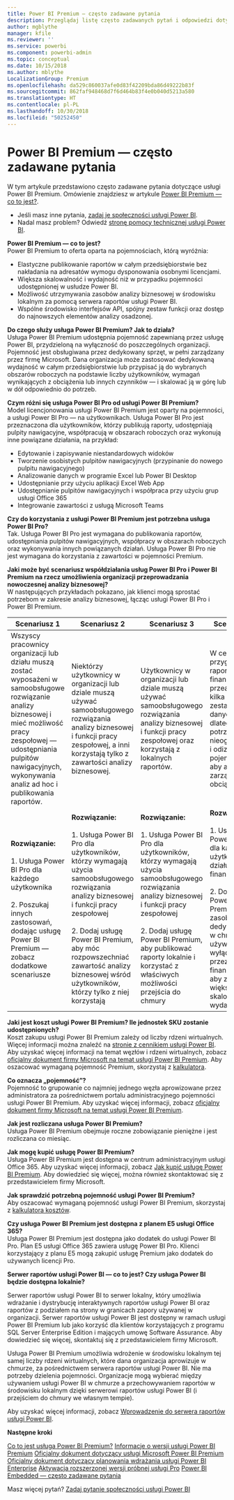 ```yaml
---
title: Power BI Premium — często zadawane pytania
description: Przeglądaj listę często zadawanych pytań i odpowiedzi dotyczących usługi Power BI Premium.
author: mgblythe
manager: kfile
ms.reviewer: ''
ms.service: powerbi
ms.component: powerbi-admin
ms.topic: conceptual
ms.date: 10/15/2018
ms.author: mblythe
LocalizationGroup: Premium
ms.openlocfilehash: da529c860037afe0d83f42209bda86d49222b83f
ms.sourcegitcommit: 862faf948468d7f6d464b83f4e0b040d5213a580
ms.translationtype: HT
ms.contentlocale: pl-PL
ms.lasthandoff: 10/30/2018
ms.locfileid: "50252450"
---
```

# <a name="power-bi-premium-faq"></a>Power BI Premium — często zadawane pytania

W tym artykule przedstawiono często zadawane pytania dotyczące usługi Power BI Premium. Omówienie znajdziesz w artykule [Power BI Premium — co to jest?](service-premium.md).

* Jeśli masz inne pytania, [zadaj je społeczności usługi Power BI](http://community.powerbi.com/).
* Nadal masz problem? Odwiedź [stronę pomocy technicznej usługi Power BI](https://powerbi.microsoft.com/support/).

**Power BI Premium — co to jest?**  
Power BI Premium to oferta oparta na pojemnościach, którą wyróżnia:

* Elastyczne publikowanie raportów w całym przedsiębiorstwie bez nakładania na adresatów wymogu dysponowania osobnymi licencjami.
* Większa skalowalność i wydajność niż w przypadku pojemności udostępnionej w usłudze Power BI.
* Możliwość utrzymywania zasobów analizy biznesowej w środowisku lokalnym za pomocą serwera raportów usługi Power BI.
* Wspólne środowisko interfejsów API, spójny zestaw funkcji oraz dostęp do najnowszych elementów analizy osadzonej.

**Do czego służy usługa Power BI Premium? Jak to działa?**  
Usługa Power BI Premium udostępnia pojemność zapewnianą przez usługę Power BI, przydzieloną na wyłączność do poszczególnych organizacji. Pojemność jest obsługiwana przez dedykowany sprzęt, w pełni zarządzany przez firmę Microsoft. Dana organizacja może zastosować dedykowaną wydajność w całym przedsiębiorstwie lub przypisać ją do wybranych obszarów roboczych na podstawie liczby użytkowników, wymagań wynikających z obciążenia lub innych czynników — i skalować ją w górę lub w dół odpowiednio do potrzeb.

**Czym różni się usługa Power BI Pro od usługi Power BI Premium?**  
Model licencjonowania usługi Power BI Premium jest oparty na pojemności, a usługi Power BI Pro — na użytkownikach. Usługa Power BI Pro jest przeznaczona dla użytkowników, którzy publikują raporty, udostępniają pulpity nawigacyjne, współpracują w obszarach roboczych oraz wykonują inne powiązane działania, na przykład:

* Edytowanie i zapisywanie niestandardowych widoków
* Tworzenie osobistych pulpitów nawigacyjnych (przypinanie do nowego pulpitu nawigacyjnego)
* Analizowanie danych w programie Excel lub Power BI Desktop
* Udostępnianie przy użyciu aplikacji Excel Web App
* Udostępnianie pulpitów nawigacyjnych i współpraca przy użyciu grup usługi Office 365
* Integrowanie zawartości z usługą Microsoft Teams

**Czy do korzystania z usługi Power BI Premium jest potrzebna usługa Power BI Pro?**  
Tak. Usługa Power BI Pro jest wymagana do publikowania raportów, udostępniania pulpitów nawigacyjnych, współpracy w obszarach roboczych oraz wykonywania innych powiązanych działań. Usługa Power BI Pro nie jest wymagana do korzystania z zawartości w pojemności Premium.

**Jaki może być scenariusz współdziałania usług Power BI Pro i Power BI Premium na rzecz umożliwienia organizacji przeprowadzania nowoczesnej analizy biznesowej?**  
W następujących przykładach pokazano, jak klienci mogą sprostać potrzebom w zakresie analizy biznesowej, łącząc usługi Power BI Pro i Power BI Premium.

| Scenariusz 1 | Scenariusz 2 | Scenariusz 3 | Scenariusz 4 |
| --- | --- | --- | --- |
| Wszyscy pracownicy organizacji lub działu muszą zostać wyposażeni w samoobsługowe rozwiązanie analizy biznesowej i mieć możliwość pracy zespołowej — udostępniania pulpitów nawigacyjnych, wykonywania analiz ad hoc i publikowania raportów. | Niektórzy użytkownicy w organizacji lub dziale muszą używać samoobsługowego rozwiązania analizy biznesowej i funkcji pracy zespołowej, a inni korzystają tylko z zawartości analizy biznesowej. | Użytkownicy w organizacji lub dziale muszą używać samoobsługowego rozwiązania analizy biznesowej i funkcji pracy zespołowej oraz korzystają z lokalnych raportów. | W celu przygotowania raportu dział finansowy musi przeanalizować kilka dużych zestawów danych, dlatego potrzebuje nieograniczonej i odizolowanej pojemności, aby aktywnie zarządzać obciążeniami. |
| **Rozwiązanie:**<br/><br/>1. Usługa Power BI Pro dla każdego użytkownika<br/><br/>2. Poszukaj innych zastosowań, dodając usługę Power BI Premium — zobacz dodatkowe scenariusze |**Rozwiązanie:**<br/><br/>1. Usługa Power BI Pro dla użytkowników, którzy wymagają użycia samoobsługowego rozwiązania analizy biznesowej i funkcji pracy zespołowej<br/><br/>2. Dodaj usługę Power BI Premium, aby móc rozpowszechniać zawartość analizy biznesowej wśród użytkowników, którzy tylko z niej korzystają |**Rozwiązanie:**<br/><br/>1. Usługa Power BI Pro dla użytkowników, którzy wymagają użycia samoobsługowego rozwiązania analizy biznesowej i funkcji pracy zespołowej<br/><br/>2. Dodaj usługę Power BI Premium, aby publikować raporty lokalnie i korzystać z właściwych możliwości przejścia do chmury |**Rozwiązanie:**<br/><br/>1. Usługa Power BI Pro dla każdego użytkownika z działu finansowego<br/><br/>2. Dodaj usługę Power BI Premium dla zasobów dedykowanych w chmurze — używaną wyłącznie przez zespół finansowy — aby zapewnić większą skalowalność i wydajność |

**Jaki jest koszt usługi Power BI Premium? Ile jednostek SKU zostanie udostępnionych?**  
Koszt zakupu usługi Power BI Premium zależy od liczby rdzeni wirtualnych. Więcej informacji można znaleźć na [stronie z cennikiem usługi Power BI](https://powerbi.microsoft.com/pricing/). Aby uzyskać więcej informacji na temat węzłów i rdzeni wirtualnych, zobacz [oficjalny dokument firmy Microsoft na temat usługi Power BI Premium](https://aka.ms/pbipremiumwhitepaper). Aby oszacować wymaganą pojemność Premium, skorzystaj z [kalkulatora](https://powerbi.microsoft.com/calculator/).

**Co oznacza „pojemność”?**  
Pojemność to grupowanie co najmniej jednego węzła aprowizowane przez administratora za pośrednictwem portalu administracyjnego pojemności usługi Power BI Premium. Aby uzyskać więcej informacji, zobacz [oficjalny dokument firmy Microsoft na temat usługi Power BI Premium](https://aka.ms/pbipremiumwhitepaper).

**Jak jest rozliczana usługa Power BI Premium?**  
Usługa Power BI Premium obejmuje roczne zobowiązanie pieniężne i jest rozliczana co miesiąc.

**Jak mogę kupić usługę Power BI Premium?**  
Usługa Power BI Premium jest dostępna w centrum administracyjnym usługi Office 365. Aby uzyskać więcej informacji, zobacz [Jak kupić usługę Power BI Premium](service-admin-premium-purchase.md). Aby dowiedzieć się więcej, można również skontaktować się z przedstawicielem firmy Microsoft.

**Jak sprawdzić potrzebną pojemność usługi Power BI Premium?**  
Aby oszacować wymaganą pojemność usługi Power BI Premium, skorzystaj z [kalkulatora kosztów](https://powerbi.microsoft.com/calculator/).

**Czy usługa Power BI Premium jest dostępna z planem E5 usługi Office 365?**  
Usługa Power BI Premium jest dostępna jako dodatek do usługi Power BI Pro. Plan E5 usługi Office 365 zawiera usługę Power BI Pro. Klienci korzystający z planu E5 mogą zakupić usługę Premium jako dodatek do używanych licencji Pro.

**Serwer raportów usługi Power BI — co to jest? Czy usługa Power BI będzie dostępna lokalnie?**

Serwer raportów usługi Power BI to serwer lokalny, który umożliwia wdrażanie i dystrybucję interaktywnych raportów usługi Power BI oraz raportów z podziałem na strony w granicach zapory używanej w organizacji. Serwer raportów usługi Power BI jest dostępny w ramach usługi Power BI Premium lub jako korzyść dla klientów korzystających z programu SQL Server Enterprise Edition i mających umowę Software Assurance. Aby dowiedzieć się więcej, skontaktuj się z przedstawicielem firmy Microsoft.

Usługa Power BI Premium umożliwia wdrożenie w środowisku lokalnym tej samej liczby rdzeni wirtualnych, które dana organizacja aprowizuje w chmurze, za pośrednictwem serwera raportów usługi Power BI. Nie ma potrzeby dzielenia pojemności. Organizacje mogą wybierać między używaniem usługi Power BI w chmurze a przechowywaniem raportów w środowisku lokalnym dzięki serwerowi raportów usługi Power BI (i przejściem do chmury we własnym tempie).

Aby uzyskać więcej informacji, zobacz [Wprowadzenie do serwera raportów usługi Power BI](report-server/get-started.md).

**Następne kroki**

[Co to jest usługa Power BI Premium?](service-premium.md)
[Informacje o wersji usługi Power BI Premium](service-premium-release-notes.md)
[Oficjalny dokument dotyczący usługi Microsoft Power BI Premium](https://aka.ms/pbipremiumwhitepaper)
[Oficjalny dokument dotyczący planowania wdrażania usługi Power BI Enterprise](https://aka.ms/pbienterprisedeploy)
[Aktywacja rozszerzonej wersji próbnej usługi Pro](service-extended-pro-trial.md)
[Power BI Embedded — często zadawane pytania](developer/embedded-faq.md)

Masz więcej pytań? [Zadaj pytanie społeczności usługi Power BI](https://community.powerbi.com/)